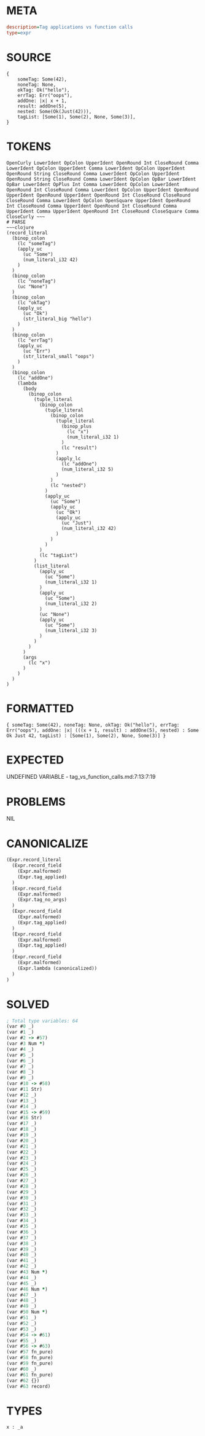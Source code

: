 # META
~~~ini
description=Tag applications vs function calls
type=expr
~~~
# SOURCE
~~~roc
{
    someTag: Some(42),
    noneTag: None,
    okTag: Ok("hello"),
    errTag: Err("oops"),
    addOne: |x| x + 1,
    result: addOne(5),
    nested: Some(Ok(Just(42))),
    tagList: [Some(1), Some(2), None, Some(3)],
}
~~~
# TOKENS
~~~text
OpenCurly LowerIdent OpColon UpperIdent OpenRound Int CloseRound Comma LowerIdent OpColon UpperIdent Comma LowerIdent OpColon UpperIdent OpenRound String CloseRound Comma LowerIdent OpColon UpperIdent OpenRound String CloseRound Comma LowerIdent OpColon OpBar LowerIdent OpBar LowerIdent OpPlus Int Comma LowerIdent OpColon LowerIdent OpenRound Int CloseRound Comma LowerIdent OpColon UpperIdent OpenRound UpperIdent OpenRound UpperIdent OpenRound Int CloseRound CloseRound CloseRound Comma LowerIdent OpColon OpenSquare UpperIdent OpenRound Int CloseRound Comma UpperIdent OpenRound Int CloseRound Comma UpperIdent Comma UpperIdent OpenRound Int CloseRound CloseSquare Comma CloseCurly ~~~
# PARSE
~~~clojure
(record_literal
  (binop_colon
    (lc "someTag")
    (apply_uc
      (uc "Some")
      (num_literal_i32 42)
    )
  )
  (binop_colon
    (lc "noneTag")
    (uc "None")
  )
  (binop_colon
    (lc "okTag")
    (apply_uc
      (uc "Ok")
      (str_literal_big "hello")
    )
  )
  (binop_colon
    (lc "errTag")
    (apply_uc
      (uc "Err")
      (str_literal_small "oops")
    )
  )
  (binop_colon
    (lc "addOne")
    (lambda
      (body
        (binop_colon
          (tuple_literal
            (binop_colon
              (tuple_literal
                (binop_colon
                  (tuple_literal
                    (binop_plus
                      (lc "x")
                      (num_literal_i32 1)
                    )
                    (lc "result")
                  )
                  (apply_lc
                    (lc "addOne")
                    (num_literal_i32 5)
                  )
                )
                (lc "nested")
              )
              (apply_uc
                (uc "Some")
                (apply_uc
                  (uc "Ok")
                  (apply_uc
                    (uc "Just")
                    (num_literal_i32 42)
                  )
                )
              )
            )
            (lc "tagList")
          )
          (list_literal
            (apply_uc
              (uc "Some")
              (num_literal_i32 1)
            )
            (apply_uc
              (uc "Some")
              (num_literal_i32 2)
            )
            (uc "None")
            (apply_uc
              (uc "Some")
              (num_literal_i32 3)
            )
          )
        )
      )
      (args
        (lc "x")
      )
    )
  )
)
~~~
# FORMATTED
~~~roc
{ someTag: Some(42), noneTag: None, okTag: Ok("hello"), errTag: Err("oops"), addOne: |x| (((x + 1, result) : addOne(5), nested) : Some Ok Just 42, tagList) : [Some(1), Some(2), None, Some(3)] }
~~~
# EXPECTED
UNDEFINED VARIABLE - tag_vs_function_calls.md:7:13:7:19
# PROBLEMS
NIL
# CANONICALIZE
~~~clojure
(Expr.record_literal
  (Expr.record_field
    (Expr.malformed)
    (Expr.tag_applied)
  )
  (Expr.record_field
    (Expr.malformed)
    (Expr.tag_no_args)
  )
  (Expr.record_field
    (Expr.malformed)
    (Expr.tag_applied)
  )
  (Expr.record_field
    (Expr.malformed)
    (Expr.tag_applied)
  )
  (Expr.record_field
    (Expr.malformed)
    (Expr.lambda (canonicalized))
  )
)
~~~
# SOLVED
~~~clojure
; Total type variables: 64
(var #0 _)
(var #1 _)
(var #2 -> #57)
(var #3 Num *)
(var #4 _)
(var #5 _)
(var #6 _)
(var #7 _)
(var #8 _)
(var #9 _)
(var #10 -> #58)
(var #11 Str)
(var #12 _)
(var #13 _)
(var #14 _)
(var #15 -> #59)
(var #16 Str)
(var #17 _)
(var #18 _)
(var #19 _)
(var #20 _)
(var #21 _)
(var #22 _)
(var #23 _)
(var #24 _)
(var #25 _)
(var #26 _)
(var #27 _)
(var #28 _)
(var #29 _)
(var #30 _)
(var #31 _)
(var #32 _)
(var #33 _)
(var #34 _)
(var #35 _)
(var #36 _)
(var #37 _)
(var #38 _)
(var #39 _)
(var #40 _)
(var #41 _)
(var #42 _)
(var #43 Num *)
(var #44 _)
(var #45 _)
(var #46 Num *)
(var #47 _)
(var #48 _)
(var #49 _)
(var #50 Num *)
(var #51 _)
(var #52 _)
(var #53 _)
(var #54 -> #61)
(var #55 _)
(var #56 -> #63)
(var #57 fn_pure)
(var #58 fn_pure)
(var #59 fn_pure)
(var #60 _)
(var #61 fn_pure)
(var #62 {})
(var #63 record)
~~~
# TYPES
~~~roc
x : _a
~~~
